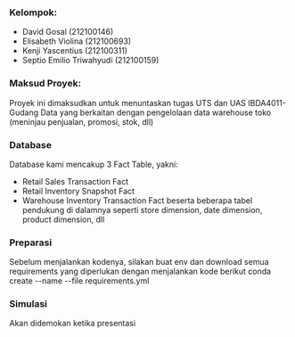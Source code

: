 ### Kelompok:
- David Gosal (212100146)
- Elisabeth Violina (212100693)
- Kenji Yascentius (212100311)
- Septio Emilio Triwahyudi (212100159)

### Maksud Proyek:
Proyek ini dimaksudkan untuk menuntaskan tugas UTS dan UAS IBDA4011-Gudang Data yang berkaitan dengan pengelolaan data warehouse toko (meninjau penjualan, promosi, stok, dll)

### Database 
Database kami mencakup 3 Fact Table, yakni:
- Retail Sales Transaction Fact
- Retail Inventory Snapshot Fact
- Warehouse Inventory Transaction Fact
beserta beberapa tabel pendukung di dalamnya seperti store dimension, date dimension, product dimension, dll

### Preparasi
Sebelum menjalankan kodenya, silakan buat env dan download semua requirements yang diperlukan dengan menjalankan kode berikut
conda create --name <env> --file requirements.yml  

### Simulasi
Akan didemokan ketika presentasi
